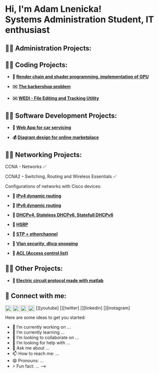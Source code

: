 <h1>Hi, I'm Adam Lnenicka! <br/>Systems Administration Student</a>, IT enthusiast</a>
<h2>👨‍💻 Administration Projects:</h2>
<h2>👨‍💻 Coding Projects:</h2>

- <b> :space_invader: [Render chain and shader programming, implementation of GPU](https://github.com/AdamLnenicka/IZG) </b>

- <b> :envelope: [The barbershop problem](https://github.com/AdamLnenicka/semaphors) </b>

- <b> :envelope: [WEDI - File Editing and Tracking Utility](https://github.com/AdamLnenicka/WEDI) </b>

<h2>👨‍💻 Software Development Projects:</h2>
  
  - <b> :car: [Web App for car servicing](https://github.com/AdamLnenicka/servis) </b>

  - <b> :moneybag: [Diagram design for online marketplace](https://github.com/AdamLnenicka/marketplace) </b>

<h2>👨‍💻 Networking Projects:</h2>

  CCNA - Networks :white_check_mark:
  
  CCNA2 – Switching, Routing and Wireless Essentials :white_check_mark:

  Configurations of networks with Cisco devices:
  - <b> :electric_plug: [IPv4 dynamic routing](https://github.com/AdamLnenicka/ipv4routing) </b>

  - <b> :electric_plug: [IPv6 dynamic routing](https://github.com/AdamLnenicka/ipv6routing) </b>

  - <b> :electric_plug: [DHCPv4, Stateless DHCPv6, Statefull DHCPv6](https://github.com/AdamLnenicka/dhcpv4-6) </b>

  - <b> :electric_plug: [HSRP](https://github.com/AdamLnenicka/hsrp) </b>

  - <b> :electric_plug: [STP + etherchannel](https://github.com/AdamLnenicka/stp+eth) </b>

  - <b> :electric_plug: [Vlan security, dhcp snooping](https://github.com/AdamLnenicka/snooping) </b>

  - <b> :electric_plug: [ACL (Access control list)](https://github.com/AdamLnenicka/ACL) </b>
  
  
<h2>👨‍💻 Other Projects:</h2>

- <b> :electric_plug: [Electric circuit protocol made with matlab](https://github.com/AdamLnenicka/IEL) </b>

<h2> 🤳 Connect with me:</h2>

[<img align="left" alt="JoshMadakor | YouTube" width="22px" src="https://cdn.jsdelivr.net/npm/simple-icons@v3/icons/youtube.svg" />][youtube]
[<img align="left" alt="JoshMadakor | Twitter" width="22px" src="https://cdn.jsdelivr.net/npm/simple-icons@v3/icons/twitter.svg" />][twitter]
[<img align="left" alt="JoshMadakor | LinkedIn" width="22px" src="https://cdn.jsdelivr.net/npm/simple-icons@v3/icons/linkedin.svg" />][linkedin]
[<img align="left" alt="JoshMadakor | Instagram" width="22px" src="https://cdn.jsdelivr.net/npm/simple-icons@v3/icons/instagram.svg" />][instagram]


Here are some ideas to get you started:

- 🔭 I’m currently working on ...
- 🌱 I’m currently learning ...
- 👯 I’m looking to collaborate on ...
- 🤔 I’m looking for help with ...
- 💬 Ask me about ...
- 📫 How to reach me: ...
- 😄 Pronouns: ...
- ⚡ Fun fact: ...
-->
